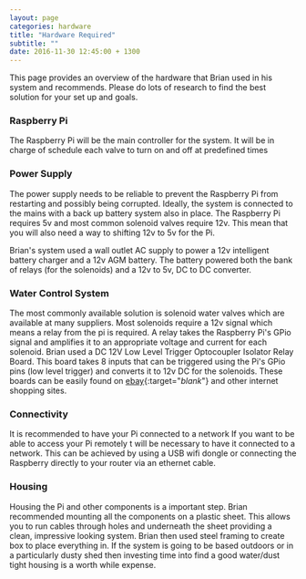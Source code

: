 ```yaml
---
layout: page
categories: hardware
title: "Hardware Required"
subtitle: ""
date: 2016-11-30 12:45:00 + 1300
---
```


This page provides an overview of the hardware that Brian used in his system and recommends.
Please do lots of research to find the best solution for your set up and goals.

### Raspberry Pi
The Raspberry Pi will be the main controller for the system. It will be in charge of schedule each valve to turn on and off at predefined times

### Power Supply
The power supply needs to be reliable to prevent the Raspberry Pi from restarting and possibly being corrupted. Ideally, the system is connected to the mains with a back up battery system also in place. The Raspberry Pi requires 5v and most common solenoid valves require 12v. This mean that you will also need a way to shifting 12v to 5v for the Pi.

Brian's system used a wall outlet AC supply to power a 12v intelligent battery charger and a 12v AGM battery. The battery powered both the bank of relays (for the solenoids) and a 12v to 5v, DC to DC converter.

### Water Control System
The most commonly available solution is solenoid water valves which are available at many suppliers. Most solenoids require a 12v signal which means a relay from the pi is required. A relay takes the Raspberry Pi's GPio signal and amplifies it to an appropriate voltage and current for each solenoid.
Brian used a DC 12V Low Level Trigger Optocoupler Isolator Relay Board. This board takes 8 inputs that can be triggered using the Pi's GPio pins (low level trigger) and converts it to 12v DC for the solenoids. These boards can be easily found on [ebay](http://www.ebay.com/sch/i.html?_odkw=DC+12v+relay+board+8+ch&_osacat=0&_from=R40&_trksid=p2045573.m570.l1313.TR0.TRC0.H0.XDC+12v+relay+board+8+ch+octocoupler.TRS0&_nkw=DC+12v+relay+board+8+ch+octocoupler&_sacat=0 "This is an example"){:target="_blank_"} and other internet shopping sites.

### Connectivity
It is recommended to have your Pi connected to a network
If you want to be able to access your Pi remotely t will be necessary to have it connected to a network. This can be achieved by using a USB wifi dongle or connecting the Raspberry directly to your router via an ethernet cable.

### Housing
Housing the Pi and other components is a important step.
Brian recommended mounting all the components on a plastic sheet. This allows you to run cables through holes and underneath the sheet providing a clean, impressive looking system. Brian then used steel framing to create box to place everything in.
If the system is going to be based outdoors or in a particularly dusty shed then investing time into find a good water/dust tight housing is a worth while expense.
